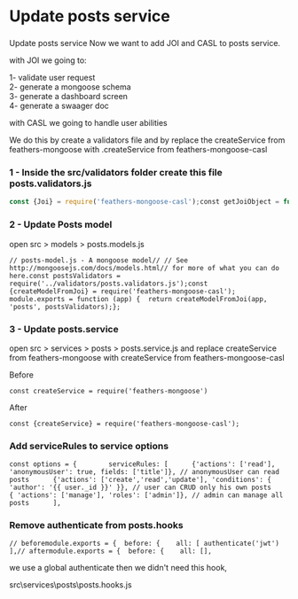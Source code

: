 # Update posts service

### 

Update posts service Now we want to add JOI and CASL to posts service.

with JOI we going to: 

1- validate user request  
2- generate a mongoose schema  
3- generate a dashboard screen  
4- generate a swaager doc

with CASL we going to handle user abilities

We do this by create a validators file and by replace the createService from feathers-mongoose with .createService from feathers-mongoose-casl

### 1 - Inside the src/validators folder create this file posts.validators.js

```javascript
const {Joi} = require('feathers-mongoose-casl');​const getJoiObject = function(withRequired){  const required = withRequired ? 'required' : 'optional';  return Joi.object({    author: Joi.objectId().meta({      type: 'ObjectId',      ref: 'users',      displayKey: 'email'    })[required](),    title: Joi.string().min(5)[required]().meta({      dashboard: {        label: 'Post title',        inputProps: JSON.stringify({style: {background: 'red'}})      }    }),    body: Joi.string()[required](),    rating: Joi.number().max(5).meta({      dashboard: {        hideOnUpdate: true,        hideOnCreate: true,      }    }),    image: Joi.objectId().meta({      type: 'ObjectId',      ref: 'files',      displayKey: 'name'    })  });};module.exports = getJoiObject;
```

### 2 - Update Posts model

open src &gt; models &gt; posts.models.js

```text
// posts-model.js - A mongoose model// // See http://mongoosejs.com/docs/models.html// for more of what you can do here.​const postsValidators = require('../validators/posts.validators.js');const {createModelFromJoi} = require('feathers-mongoose-casl');​module.exports = function (app) {  return createModelFromJoi(app, 'posts', postsValidators);};
```

### 3 - Update posts.service

open src &gt; services &gt; posts &gt; posts.service.js and replace createService from feathers-mongoose with createService from feathers-mongoose-casl

Before

 `const createService = require('feathers-mongoose')`

After

 `const {createService} = require('feathers-mongoose-casl');`

###  Add serviceRules to service options

```text
const options = {        serviceRules: [      {'actions': ['read'], 'anonymousUser': true, fields: ['title']}, // anonymousUser can read posts      {'actions': ['create','read','update'], 'conditions': { 'author': '{{ user._id }}' }}, // user can CRUD only his own posts      { 'actions': ['manage'], 'roles': ['admin']}, // admin can manage all posts      ],
```



### Remove authenticate from posts.hooks

```text
// beforemodule.exports = {  before: {    all: [ authenticate('jwt') ],​// aftermodule.exports = {  before: {    all: [],
```

we use a global authenticate then we didn't need this hook,

src\services\posts\posts.hooks.js

